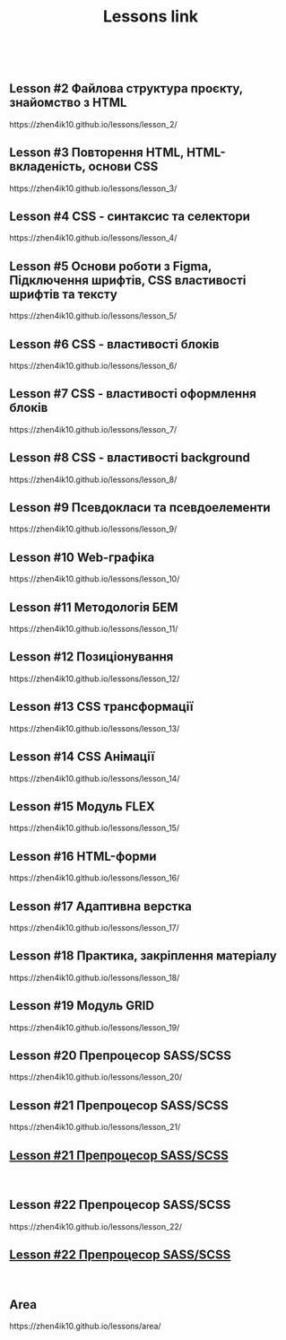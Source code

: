 <h1 align="center">Lessons link</h1>
<br>
<br>
<br>
<h2>Lesson #2 Файлова структура проєкту, знайомство з HTML</h2>
https://zhen4ik10.github.io/lessons/lesson_2/
<br>
<h2>Lesson #3 Повторення HTML, HTML-вкладеність, основи CSS</h2>
https://zhen4ik10.github.io/lessons/lesson_3/
<br>
<h2>Lesson #4 CSS - синтаксис та селектори</h2>
https://zhen4ik10.github.io/lessons/lesson_4/
<br>
<h2>Lesson #5 Основи роботи з Figma, Підключення шрифтів, CSS властивості шрифтів та тексту</h2>
https://zhen4ik10.github.io/lessons/lesson_5/
<br>
<h2>Lesson #6 CSS - властивості блоків</h2>
https://zhen4ik10.github.io/lessons/lesson_6/
<br>
<h2>Lesson #7 CSS - властивості оформлення блоків</h2>
https://zhen4ik10.github.io/lessons/lesson_7/
<br>
<h2>Lesson #8 CSS - властивості background</h2>
https://zhen4ik10.github.io/lessons/lesson_8/
<br>
<h2>Lesson #9 Псевдокласи та псевдоелементи</h2>
https://zhen4ik10.github.io/lessons/lesson_9/
<br>
<h2>Lesson #10 Web-графіка</h2>
https://zhen4ik10.github.io/lessons/lesson_10/
<br>
<h2>Lesson #11 Методологія БЕМ</h2>
https://zhen4ik10.github.io/lessons/lesson_11/
<br>
<h2>Lesson #12 Позиціонування</h2>
https://zhen4ik10.github.io/lessons/lesson_12/
<br>
<h2>Lesson #13 CSS трансформації</h2>
https://zhen4ik10.github.io/lessons/lesson_13/
<br>
<h2>Lesson #14 CSS Анімації</h2>
https://zhen4ik10.github.io/lessons/lesson_14/
<br>
<h2>Lesson #15 Модуль FLEX</h2>
https://zhen4ik10.github.io/lessons/lesson_15/
<br>
<h2>Lesson #16 HTML-форми</h2>
https://zhen4ik10.github.io/lessons/lesson_16/
<br>
<h2>Lesson #17 Адаптивна верстка</h2>
https://zhen4ik10.github.io/lessons/lesson_17/
<br>
<h2>Lesson #18 Практика, закріплення матеріалу</h2>
https://zhen4ik10.github.io/lessons/lesson_18/
<br>
<h2>Lesson #19 Модуль GRID</h2>
https://zhen4ik10.github.io/lessons/lesson_19/
<br>
<h2>Lesson #20 Препроцесор SASS/SCSS</h2>
https://zhen4ik10.github.io/lessons/lesson_20/
<br>
<h2>Lesson #21 Препроцесор SASS/SCSS</h2>
https://zhen4ik10.github.io/lessons/lesson_21/
<br>
<h2>
  <a href="https://zhen4ik10.github.io/lessons/lesson_21">
      Lesson #21 Препроцесор SASS/SCSS
  </a>
</h2>
<br>
<h2>Lesson #22 Препроцесор SASS/SCSS</h2>
https://zhen4ik10.github.io/lessons/lesson_22/
<br>
<h2>
  <a href="https://zhen4ik10.github.io/lessons/lesson_22">
      Lesson #22 Препроцесор SASS/SCSS
  </a>
</h2>
<br>
<h2>Area</h2>
https://zhen4ik10.github.io/lessons/area/
<br>
